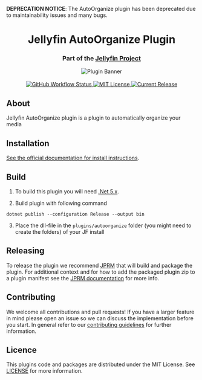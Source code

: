 **DEPRECATION NOTICE**: The AutoOrganize plugin has been deprecated due to maintainability issues and many bugs.

<h1 align="center">Jellyfin AutoOrganize Plugin</h1>
<h3 align="center">Part of the <a href="https://jellyfin.media">Jellyfin Project</a></h3>

<p align="center">
<img alt="Plugin Banner" src="https://raw.githubusercontent.com/jellyfin/jellyfin-ux/master/plugins/SVG/jellyfin-plugin-autoorganize.svg?sanitize=true"/>
<br/>
<br/>
<a href="https://github.com/jellyfin/jellyfin-plugin-autoorganize/actions?query=workflow%3A%22Test+Build+Plugin%22">
<img alt="GitHub Workflow Status" src="https://img.shields.io/github/workflow/status/jellyfin/jellyfin-plugin-autoorganize/Test%20Build%20Plugin.svg">
</a>
<a href="https://github.com/jellyfin/jellyfin-plugin-autoorganize">
<img alt="MIT License" src="https://img.shields.io/github/license/jellyfin/jellyfin-plugin-autoorganize.svg"/>
</a>
<a href="https://github.com/jellyfin/jellyfin-plugin-autoorganize/releases">
<img alt="Current Release" src="https://img.shields.io/github/release/jellyfin/jellyfin-plugin-autoorganize.svg"/>
</a>
</p>

## About

Jellyfin AutoOrganize plugin is a plugin to automatically organize your media

## Installation

[See the official documentation for install instructions](https://jellyfin.org/docs/general/server/plugins/index.html#installing).

## Build

1. To build this plugin you will need [.Net 5.x](https://dotnet.microsoft.com/download/dotnet/5.0).

2. Build plugin with following command
  ```
  dotnet publish --configuration Release --output bin
  ```

3. Place the dll-file in the `plugins/autoorganize` folder (you might need to create the folders) of your JF install

## Releasing

To release the plugin we recommend [JPRM](https://github.com/oddstr13/jellyfin-plugin-repository-manager) that will build and package the plugin.
For additional context and for how to add the packaged plugin zip to a plugin manifest see the [JPRM documentation](https://github.com/oddstr13/jellyfin-plugin-repository-manager) for more info.

## Contributing

We welcome all contributions and pull requests! If you have a larger feature in mind please open an issue so we can discuss the implementation before you start.
In general refer to our [contributing guidelines](https://github.com/jellyfin/.github/blob/master/CONTRIBUTING.md) for further information.

## Licence

This plugins code and packages are distributed under the MIT License. See [LICENSE](./LICENSE) for more information.
